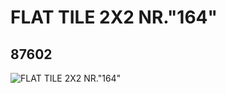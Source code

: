 # FLAT TILE 2X2 NR."164"
## 87602
![FLAT TILE 2X2 NR."164"](https://lc-www-live-s.legocdn.com/media/bricks/5/2/4560646.jpg)